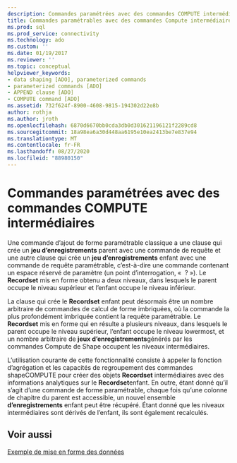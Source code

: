 ```yaml
---
description: Commandes paramétrées avec des commandes COMPUTE intermédiaires
title: Commandes paramétrables avec des commandes Compute intermédiaires | Microsoft Docs
ms.prod: sql
ms.prod_service: connectivity
ms.technology: ado
ms.custom: ''
ms.date: 01/19/2017
ms.reviewer: ''
ms.topic: conceptual
helpviewer_keywords:
- data shaping [ADO], parameterized commands
- parameterized commands [ADO]
- APPEND clause [ADO]
- COMPUTE command [ADO]
ms.assetid: 732f624f-8900-4608-9815-194302d22e8b
author: rothja
ms.author: jroth
ms.openlocfilehash: 6870d6670bb0cda3db0d301621196121f2289cd8
ms.sourcegitcommit: 18a98ea6a30d448aa6195e10ea2413be7e837e94
ms.translationtype: MT
ms.contentlocale: fr-FR
ms.lasthandoff: 08/27/2020
ms.locfileid: "88980150"
---
```

# <a name="parameterized-commands-with-intervening-compute-commands"></a>Commandes paramétrées avec des commandes COMPUTE intermédiaires
Une commande d’ajout de forme paramétrable classique a une clause qui crée un **jeu d’enregistrements** parent avec une commande de requête et une autre clause qui crée un **jeu d’enregistrements** enfant avec une commande de requête paramétrable, c’est-à-dire une commande contenant un espace réservé de paramètre (un point d’interrogation, «  ? »). Le **Recordset** mis en forme obtenu a deux niveaux, dans lesquels le parent occupe le niveau supérieur et l’enfant occupe le niveau inférieur.  
  
 La clause qui crée le **Recordset** enfant peut désormais être un nombre arbitraire de commandes de calcul de forme imbriquées, où la commande la plus profondément imbriquée contient la requête paramétrable. Le **Recordset** mis en forme qui en résulte a plusieurs niveaux, dans lesquels le parent occupe le niveau supérieur, l’enfant occupe le niveau lowermost, et un nombre arbitraire de **jeux d’enregistrements**générés par les commandes Compute de Shape occupent les niveaux intermédiaires.  
  
 L’utilisation courante de cette fonctionnalité consiste à appeler la fonction d’agrégation et les capacités de regroupement des commandes shapeCOMPUTE pour créer des objets **Recordset** intermédiaires avec des informations analytiques sur le **Recordset**enfant. En outre, étant donné qu’il s’agit d’une commande de forme paramétrable, chaque fois qu’une colonne de chapitre du parent est accessible, un nouvel ensemble **d’enregistrements** enfant peut être récupéré. Étant donné que les niveaux intermédiaires sont dérivés de l’enfant, ils sont également recalculés.  
  
## <a name="see-also"></a>Voir aussi  
 [Exemple de mise en forme des données](../../../ado/guide/data/data-shaping-example.md)

